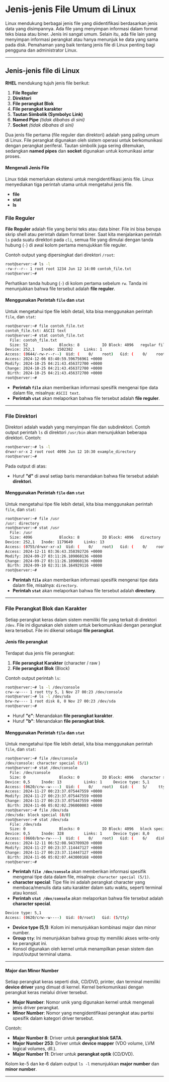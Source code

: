 # Jenis-jenis File Umum di Linux

Linux mendukung berbagai jenis file yang diidentifikasi berdasarkan jenis data yang disimpannya. Ada file yang menyimpan informasi dalam format teks biasa atau biner. Jenis ini sangat umum. Selain itu, ada file lain yang menyimpan informasi perangkat atau hanya menunjuk ke data yang sama pada disk. Pemahaman yang baik tentang jenis file di Linux penting bagi pengguna dan administrator Linux.

---

## Jenis-jenis file di Linux

**RHEL** mendukung tujuh jenis file berikut:

1. **File Reguler**
2. **Direktori**
3. **File perangkat Blok**
4. **File perangkat karakter**
5. **Tautan Simbolik (Symbolyc Link)**
6. **Named Pipe** *(tidak dibahas di sini)*
7. **Socket** *(tidak dibahas di sini)*

Dua jenis file pertama (file reguler dan direktori) adalah yang paling umum di Linux. File perangkat digunakan oleh sistem operasi untuk berkomunikasi dengan perangkat periferal. Tautan simbolik juga sering ditemukan, sedangkan **named pipes** dan **socket** digunakan untuk komunikasi antar proses.

#### Mengenali Jenis File
Linux tidak memerlukan ekstensi untuk mengidentifikasi jenis file. Linux menyediakan tiga perintah utama untuk mengetahui jenis file.
- **file**
- **stat**
- **ls**

### File Reguler
**File Reguler** adalah file yang berisi teks atau data biner. File ini bisa berupa skrip shell atau perintah dalam format biner. Saat kita menjalankan perintah `ls` pada suatu direktori pada `cli`, semua file yang dimulai dengan tanda hubung (`-`) di awal kolom pertama menujukkan file reguler.

Contoh output yang dipersingkat dari direktori `/root`:

```bash
root@server:~# ls -l
-rw-r--r-- 1 root root 1234 Jun 12 14:00 contoh_file.txt
root@server:~#
```

Perhatikan tanda hubung (`-`) di kolom pertama sebelum `rw`. Tanda ini menunjukkan bahwa file tersebut adalah **file reguler**.

#### Menggunakan Perintah `file` dan `stat`

Untuk mengetahui tipe file lebih detail, kita bisa menggunakan perintah `file`, dan `stat`:

```bash
root@server:~# file contoh_file.txt
contoh_file.txt: ASCII text
root@server:~# stat contoh_file.txt
  File: contoh_file.txt
  Size: 52              Blocks: 8          IO Block: 4096   regular file
Device: 252,1   Inode: 1502382     Links: 1
Access: (0644/-rw-r--r--)  Uid: (    0/    root)   Gid: (    0/    root)
Access: 2024-12-06 03:40:59.596756961 +0000
Modify: 2024-10-25 04:21:43.456372700 +0000
Change: 2024-10-25 04:21:43.456372700 +0000
 Birth: 2024-10-25 04:21:43.456372700 +0000
root@server:~#

```

- **Perintah `file`** akan memberikan informasi spesifik mengenai tipe data dalam file, misalnya: `ASCII text`.  
- **Perintah `stat`** akan melaporkan bahwa file tersebut adalah **file reguler**.

---

### File Direktori

Direktori adalah wadah yang menyimpan  file dan subdirektori. Contoh output perintah `ls` di direktori `/usr/bin` akan menunjukkan beberapa direktori.
Contoh:

```bash
root@server:~# ls -l
drwxr-xr-x 2 root root 4096 Jun 12 10:30 example_directory
root@server:~#
```

Pada output di atas:
- Huruf **"d"** di awal setiap baris menandakan bahwa file tersebut adalah **direktori**.

#### Menggunakan Perintah `file` dan `stat`

Untuk mengetahui tipe file lebih detail, kita bisa menggunakan perintah `file`, dan `stat`:

```bash
root@server:~# file /usr
/usr: directory
root@server:~# stat /usr
  File: /usr
  Size: 4096            Blocks: 8          IO Block: 4096   directory
Device: 252,1   Inode: 1179649     Links: 13
Access: (0755/drwxr-xr-x)  Uid: (    0/    root)   Gid: (    0/    root)
Access: 2024-12-11 03:36:43.358392726 +0000
Modify: 2024-09-27 03:11:26.109060136 +0000
Change: 2024-09-27 03:11:26.109060136 +0000
 Birth: 2024-09-10 02:31:16.164929116 +0000
root@server:~#

```

- **Perintah `file`** akan memberikan informasi spesifik mengenai tipe data dalam file, misalnya: `directory`.  
- **Perintah `stat`** akan melaporkan bahwa file tersebut adalah **directory**.

---

### File Perangkat Blok dan Karakter

Setiap perangkat keras dalam sistem memiliki file yang terkait di direktori `/dev`. File ini digunakan oleh sistem untuk berkomunikasi dengan perangkat kera tersebut. File ini dikenal sebagai **file perangkat**.

#### Jenis file perangkat

Terdapat dua jenis file perangkat:
1. **File perangkat Karakter** (character / raw )
2. **File perangkat Blok** (Block)

Contoh output perintah `ls`:

```bash
root@server:~# ls -l /dev/console
crw--w---- 1 root tty 5, 1 Nov 27 00:23 /dev/console
root@server:~# ls -l /dev/sda
brw-rw---- 1 root disk 8, 0 Nov 27 00:23 /dev/sda
root@server:~#
```

- Huruf **"c"**: Menandakan **file perangkat karakter**.
- Huruf **"b"**: Menandakan **file perangkat blok**.

#### Menggunakan Perintah `file` dan `stat`

Untuk mengetahui tipe file lebih detail, kita bisa menggunakan perintah `file`, dan `stat`:

```bash
root@server:~# file /dev/console
/dev/console: character special (5/1)
root@server:~# stat /dev/console
  File: /dev/console
  Size: 0               Blocks: 0          IO Block: 4096   character special file
Device: 0,5     Inode: 13          Links: 1     Device type: 5,1
Access: (0620/crw--w----)  Uid: (    0/    root)   Gid: (    5/     tty)
Access: 2024-11-27 00:23:37.075447559 +0000
Modify: 2024-11-27 00:23:37.075447559 +0000
Change: 2024-11-27 00:23:37.075447559 +0000
 Birth: 2024-11-06 05:02:02.296000003 +0000
root@server:~# file /dev/sda
/dev/sda: block special (8/0)
root@server:~# stat /dev/sda
  File: /dev/sda
  Size: 0               Blocks: 0          IO Block: 4096   block special file
Device: 0,5     Inode: 328         Links: 1     Device type: 8,0
Access: (0660/brw-rw----)  Uid: (    0/    root)   Gid: (    6/    disk)
Access: 2024-12-11 06:52:08.943709920 +0000
Modify: 2024-11-27 00:23:37.114447127 +0000
Change: 2024-11-27 00:23:37.114447127 +0000
 Birth: 2024-11-06 05:02:07.443000168 +0000
root@server:~#

```

- **Perintah `file /dev/console`** akan memberikan informasi spesifik mengenai tipe data dalam file, misalnya: `character special (5/1)`.
- **character special**: Tipe file ini adalah perangkat character yang membaca/menulis data satu karakter dalam satu waktu, seperti terminal atau konsol.
- **Perintah `stat /dev/console`** akan melaporkan bahwa file tersebut adalah **character special**.

```bash
Device type: 5,1
Access: (0620/crw--w----)  Uid: (0/root)   Gid: (5/tty)
```
- **Device type (5,1)**: Kolom ini menunjukkan kombinasi major dan minor number.
- **Group `tty`**: Ini menunjukkan bahwa group tty memiliki akses write-only ke perangkat ini.
- Konsol digunakan oleh kernel untuk menampilkan pesan sistem dan input/output terminal utama.

---

#### Major dan Minor Number

Setiap perangkat keras seperti disk, CD/DVD, printer, dan terminal memiliki **device driver** yang dimuat di kernel. Kernel berkomunikasi dengan perangkat keras melalui driver tersebut.

- **Major Number**: Nomor unik yang digunakan kernel untuk mengenali jenis driver perangkat.  
- **Minor Number**: Nomor yang mengidentifikasi perangkat atau partisi spesifik dalam kategori driver tersebut.  

Contoh:

- **Major Number 8**: Driver untuk **perangkat blok SATA**.  
- **Major Number 253**: Driver untuk **device mapper** (VDO volume, LVM logical volumes, dll.).  
- **Major Number 11**: Driver untuk **perangkat optik** (CD/DVD).  

Kolom ke-5 dan ke-6 dalam output `ls -l` menunjukkan **major number** dan **minor number**.

---
